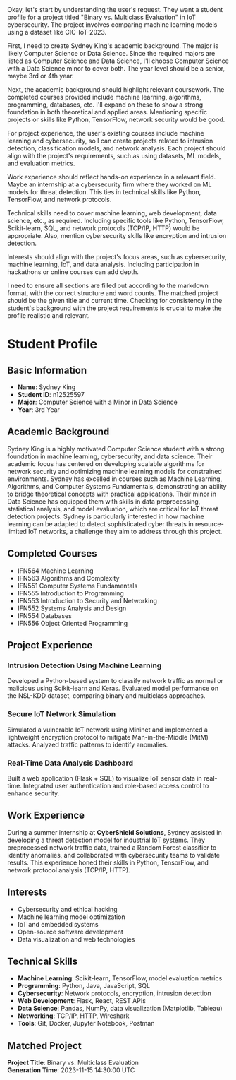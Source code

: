 <think>
Okay, let's start by understanding the user's request. They want a student profile for a project titled "Binary vs. Multiclass Evaluation" in IoT cybersecurity. The project involves comparing machine learning models using a dataset like CIC-IoT-2023.

First, I need to create Sydney King's academic background. The major is likely Computer Science or Data Science. Since the required majors are listed as Computer Science and Data Science, I'll choose Computer Science with a Data Science minor to cover both. The year level should be a senior, maybe 3rd or 4th year.

Next, the academic background should highlight relevant coursework. The completed courses provided include machine learning, algorithms, programming, databases, etc. I'll expand on these to show a strong foundation in both theoretical and applied areas. Mentioning specific projects or skills like Python, TensorFlow, network security would be good.

For project experience, the user's existing courses include machine learning and cybersecurity, so I can create projects related to intrusion detection, classification models, and network analysis. Each project should align with the project's requirements, such as using datasets, ML models, and evaluation metrics.

Work experience should reflect hands-on experience in a relevant field. Maybe an internship at a cybersecurity firm where they worked on ML models for threat detection. This ties in technical skills like Python, TensorFlow, and network protocols.

Technical skills need to cover machine learning, web development, data science, etc., as required. Including specific tools like Python, TensorFlow, Scikit-learn, SQL, and network protocols (TCP/IP, HTTP) would be appropriate. Also, mention cybersecurity skills like encryption and intrusion detection.

Interests should align with the project's focus areas, such as cybersecurity, machine learning, IoT, and data analysis. Including participation in hackathons or online courses can add depth.

I need to ensure all sections are filled out according to the markdown format, with the correct structure and word counts. The matched project should be the given title and current time. Checking for consistency in the student's background with the project requirements is crucial to make the profile realistic and relevant.
</think>

# Student Profile  

## Basic Information  
- **Name**: Sydney King  
- **Student ID**: n12525597  
- **Major**: Computer Science with a Minor in Data Science  
- **Year**: 3rd Year  

## Academic Background  
Sydney King is a highly motivated Computer Science student with a strong foundation in machine learning, cybersecurity, and data science. Their academic focus has centered on developing scalable algorithms for network security and optimizing machine learning models for constrained environments. Sydney has excelled in courses such as Machine Learning, Algorithms, and Computer Systems Fundamentals, demonstrating an ability to bridge theoretical concepts with practical applications. Their minor in Data Science has equipped them with skills in data preprocessing, statistical analysis, and model evaluation, which are critical for IoT threat detection projects. Sydney is particularly interested in how machine learning can be adapted to detect sophisticated cyber threats in resource-limited IoT networks, a challenge they aim to address through this project.  

## Completed Courses  
- IFN564 Machine Learning  
- IFN563 Algorithms and Complexity  
- IFN551 Computer Systems Fundamentals  
- IFN555 Introduction to Programming  
- IFN553 Introduction to Security and Networking  
- IFN552 Systems Analysis and Design  
- IFN554 Databases  
- IFN556 Object Oriented Programming  

## Project Experience  
### Intrusion Detection Using Machine Learning  
Developed a Python-based system to classify network traffic as normal or malicious using Scikit-learn and Keras. Evaluated model performance on the NSL-KDD dataset, comparing binary and multiclass approaches.  

### Secure IoT Network Simulation  
Simulated a vulnerable IoT network using Mininet and implemented a lightweight encryption protocol to mitigate Man-in-the-Middle (MitM) attacks. Analyzed traffic patterns to identify anomalies.  

### Real-Time Data Analysis Dashboard  
Built a web application (Flask + SQL) to visualize IoT sensor data in real-time. Integrated user authentication and role-based access control to enhance security.  

## Work Experience  
During a summer internship at **CyberShield Solutions**, Sydney assisted in developing a threat detection model for industrial IoT systems. They preprocessed network traffic data, trained a Random Forest classifier to identify anomalies, and collaborated with cybersecurity teams to validate results. This experience honed their skills in Python, TensorFlow, and network protocol analysis (TCP/IP, HTTP).  

## Interests  
- Cybersecurity and ethical hacking  
- Machine learning model optimization  
- IoT and embedded systems  
- Open-source software development  
- Data visualization and web technologies  

## Technical Skills  
- **Machine Learning**: Scikit-learn, TensorFlow, model evaluation metrics  
- **Programming**: Python, Java, JavaScript, SQL  
- **Cybersecurity**: Network protocols, encryption, intrusion detection  
- **Web Development**: Flask, React, REST APIs  
- **Data Science**: Pandas, NumPy, data visualization (Matplotlib, Tableau)  
- **Networking**: TCP/IP, HTTP, Wireshark  
- **Tools**: Git, Docker, Jupyter Notebook, Postman  

## Matched Project  
**Project Title**: Binary vs. Multiclass Evaluation  
**Generation Time**: 2023-11-15 14:30:00 UTC